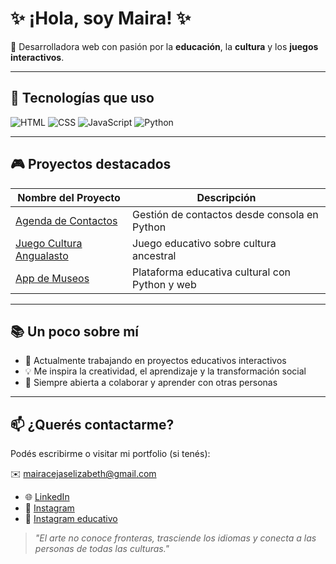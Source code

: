 # ✨ ¡Hola, soy Maira! ✨

🎨 Desarrolladora web con pasión por la **educación**, la **cultura** y los **juegos interactivos**.

---

## 🧰 Tecnologías que uso

![HTML](https://img.shields.io/badge/-HTML5-E34F26?logo=html5&logoColor=fff)
![CSS](https://img.shields.io/badge/-CSS3-1572B6?logo=css3&logoColor=fff)
![JavaScript](https://img.shields.io/badge/-JavaScript-F7DF1E?logo=javascript&logoColor=000)
![Python](https://img.shields.io/badge/-Python-3776AB?logo=python&logoColor=fff)

---

## 🎮 Proyectos destacados

| Nombre del Proyecto | Descripción |
|---------------------|-------------|
| [Agenda de Contactos](https://github.com/tu-usuario/agenda-contactos-python) | Gestión de contactos desde consola en Python |
| [Juego Cultura Angualasto](https://github.com/tu-usuario/juego-angualasto) | Juego educativo sobre cultura ancestral |
| [App de Museos](https://github.com/tu-usuario/app-museos) | Plataforma educativa cultural con Python y web |

---

## 📚 Un poco sobre mí

- 🌱 Actualmente trabajando en proyectos educativos interactivos
- 💡 Me inspira la creatividad, el aprendizaje y la transformación social
- 💬 Siempre abierta a colaborar y aprender con otras personas

---

## 📫 ¿Querés contactarme?

Podés escribirme o visitar mi portfolio (si tenés):

 ✉️ mairacejaselizabeth@gmail.com 
- 🌐 [LinkedIn](https://www.linkedin.com/in/maira-cejas-77b46910a)
- 📸 [Instagram](https://www.instagram.com/mairacejas_?utm_source=qr&igsh=MWYwcmk1ZDlvdXlueg==)
- 📸 [Instagram educativo](https://www.instagram.com/museogambier?igsh=Zmw0OGdicGtrenVw)

> *"El arte no conoce fronteras, trasciende los idiomas y conecta a las personas de todas las culturas."*


